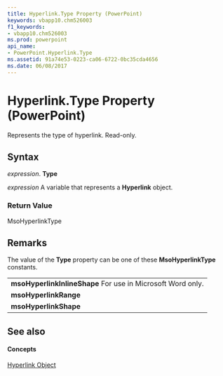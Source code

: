 ```yaml
---
title: Hyperlink.Type Property (PowerPoint)
keywords: vbapp10.chm526003
f1_keywords:
- vbapp10.chm526003
ms.prod: powerpoint
api_name:
- PowerPoint.Hyperlink.Type
ms.assetid: 91a74e53-0223-ca06-6722-0bc35cda4656
ms.date: 06/08/2017
---
```



# Hyperlink.Type Property (PowerPoint)

Represents the type of hyperlink. Read-only.


## Syntax

 _expression_. **Type**

 _expression_ A variable that represents a **Hyperlink** object.


### Return Value

MsoHyperlinkType


## Remarks

The value of the  **Type** property can be one of these **MsoHyperlinkType** constants.


||
|:-----|
|**msoHyperlinkInlineShape** For use in Microsoft Word only.|
|**msoHyperlinkRange**|
|**msoHyperlinkShape**|

## See also


#### Concepts


[Hyperlink Object](hyperlink-object-powerpoint.md)

